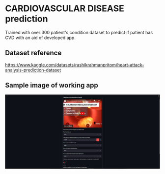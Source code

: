 # CARDIOVASCULAR DISEASE prediction
 Trained with over 300 patient's condition dataset to predict if patient has CVD with an aid of developed app.
 
## Dataset reference
https://www.kaggle.com/datasets/rashikrahmanpritom/heart-attack-analysis-prediction-dataset

## Sample image of working app
![model architecture](snippets\streamlit_lh4.png)
